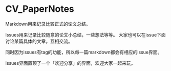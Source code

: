 # CV_PaperNotes  
Markdown用来记录比较正式的论文总结。  

Issues用来记录比较随意的论文小总结，一些想法等等。
大家也可以在issue下面讨论某篇具体的文章。互相交流。  

同时因为issues有tag的功能，所以每一篇markdown都会有相应的issue界面。  

Issues界面置顶了一个「欢迎分享」的界面，欢迎大家一起来玩。  

